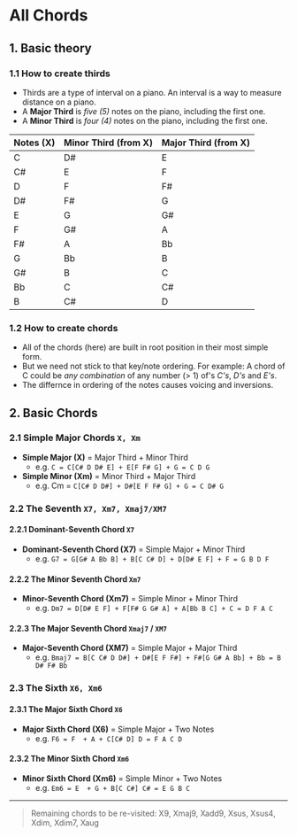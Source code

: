 # All Chords

## 1. Basic theory

### 1.1 How to create thirds

- Thirds are a type of interval on a piano. An interval is a way to measure distance on a piano.
- A **Major Third** is _five (5)_ notes on the piano, including the first one.
- A **Minor Third** is _four (4)_ notes on the piano, including the first one.

| Notes (X) | Minor Third (from X) | Major Third (from X) |
| --------- | -------------------- | -------------------- |
| C         | D#                   | E                    |
| C#        | E                    | F                    |
| D         | F                    | F#                   |
| D#        | F#                   | G                    |
| E         | G                    | G#                   |
| F         | G#                   | A                    |
| F#        | A                    | Bb                   |
| G         | Bb                   | B                    |
| G#        | B                    | C                    |
| Bb        | C                    | C#                   |
| B         | C#                   | D                    |

### 1.2 How to create chords

- All of the chords (here) are built in root position in their most simple form.
- But we need not stick to that key/note ordering. For example: A chord of C could be _any combination_ of any number (> 1) of's _C's_, _D's_ and _E's_.
- The differnce in ordering of the notes causes voicing and inversions.

## 2. Basic Chords

### 2.1 Simple Major Chords `X, Xm`

- **Simple Major (X)** = Major Third + Minor Third
  - e.g. `C = C[C# D D# E] + E[F F# G] + G = C D G`
- **Simple Minor (Xm)** = Minor Third + Major Third
  - e.g. Cm = `C[C# D D#] + D#[E F F# G] + G = C D# G`
  
### 2.2 The Seventh `X7, Xm7, Xmaj7/XM7`

#### 2.2.1 Dominant-Seventh Chord `X7`

- **Dominant-Seventh Chord (X7)** = Simple Major + Minor Third
  - e.g. `G7 = G[G# A Bb B] + B[C C# D] + D[D# E F] + F = G B D F`

#### 2.2.2 The Minor Seventh Chord `Xm7`

- **Minor-Seventh Chord (Xm7)** = Simple Minor + Minor Third
  - e.g. `Dm7 = D[D# E F] + F[F# G G# A] + A[Bb B C] + C = D F A C`

#### 2.2.3 The Major Seventh Chord `Xmaj7` / `XM7`

- **Major-Seventh Chord (XM7)** = Simple Major + Major Third
  - e.g. `Bmaj7 = B[C C# D D#] + D#[E F F#] + F#[G G# A Bb] + Bb = B D# F# Bb`

### 2.3 The Sixth `X6, Xm6`

#### 2.3.1 The Major Sixth Chord `X6`

- **Major Sixth Chord (X6)** = Simple Major + Two Notes
  - e.g. `F6 = F  + A + C[C# D] D = F A C D`

#### 2.3.2 The Minor Sixth Chord `Xm6`

- **Minor Sixth Chord (Xm6)** = Simple Minor + Two Notes
  - e.g. `Em6 = E  + G + B[C C#] C# = E G B C`

---

> Remaining chords to be re-visited: X9, Xmaj9, Xadd9, Xsus, Xsus4, Xdim, Xdim7, Xaug
